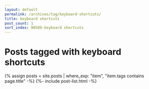 ```yaml
---
layout: default
permalink: /archives/tag/keyboard-shortcuts/
title: keyboard shortcuts
post_count: 1
sort_index: 00589-keyboard shortcuts
---
```

<h1 class="page-heading">Posts tagged with keyboard shortcuts</h1>
{% assign posts = site.posts | where_exp: "item", "item.tags contains page.title" -%}
{%- include post-list.html -%}
